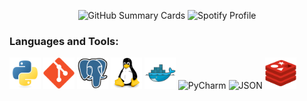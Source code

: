 <p align="center">
  <img src="https://github-profile-summary-cards.vercel.app/api/cards/profile-details?username=chirizxc&theme=tokyonight" alt="GitHub Summary Cards">
  <img src="https://spotify-github-profile.kittinanx.com/api/view.svg?uid=31xdcxqxx3zlvql227yyws4rszoq&cover_image=true&theme=natemoo-re&show_offline=true&background_color=121212&interchange=true&bar_color=bf91f3&bar_color_cover=false" 
     alt="Spotify Profile"
     width="745" 
     height="190"
</p>

### Languages and Tools:

<div>
  <img src="https://github.com/devicons/devicon/blob/master/icons/python/python-original.svg" title="Python" alt="Python" width="50" height="50"/>
  <img src="https://github.com/devicons/devicon/blob/master/icons/git/git-original.svg" title="Git" alt="Git" width="50" height="50"/>
  <img src="https://github.com/devicons/devicon/blob/master/icons/postgresql/postgresql-original.svg" title="PostgreSQL" alt="PostgreSQL" width="50" height="50"/>
  <img src="https://github.com/devicons/devicon/blob/master/icons/linux/linux-original.svg" title="Linux" alt="Linux" width="50" height="50"/>
  <img src="https://github.com/devicons/devicon/blob/master/icons/docker/docker-original.svg" title="Docker" alt="Docker" width="50" height="50"/>
  <img src="https://upload.wikimedia.org/wikipedia/commons/1/1d/PyCharm_Icon.svg" title="PyCharm" alt="PyCharm" width="50" height="50"/>
  <img src="https://www.svgrepo.com/show/14508/json-file.svg" title="JSON" alt="JSON" width="50" height="50"/>
  <img src="https://github.com/devicons/devicon/blob/master/icons/redis/redis-original.svg" title="Redis" alt="Redis" width="50" height="50"/>
</div>
